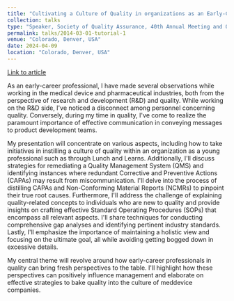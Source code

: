 ```yaml
---
title: "Cultivating a Culture of Quality in organizations as an Early-Career professional"
collection: talks
type: "Speaker, Society of Quality Assurance, 40th Annual Meeting and Quality College"
permalink: talks/2014-03-01-tutorial-1
venue: "Colorado, Denver, USA"
date: 2024-04-09
location: "Colorado, Denver, USA"
---
```


[Link to article](https://northeastern-my.sharepoint.com/:w:/r/personal/chakraborty_at_northeastern_edu/Documents/SQA%20Article.docx?d=w83c352bf71a24b88abcb1da8ca1bee00&csf=1&web=1&e=vIOntj)

As an early-career professional, I have made several observations while working in the medical device and pharmaceutical industries, both from the perspective of research and development (R&D) and quality. While working on the R&D side, I've noticed a disconnect among personnel concerning quality. Conversely, during my time in quality, I've come to realize the paramount importance of effective communication in conveying messages to product development teams.

My presentation will concentrate on various aspects, including how to take initiatives in instilling a culture of quality within an organization as a young professional such as through Lunch and Learns. Additionally, I'll discuss strategies for remediating a Quality Management System (QMS) and identifying instances where redundant Corrective and Preventive Actions (CAPAs) may result from miscommunication. I'll delve into the process of distilling CAPAs and Non-Conforming Material Reports (NCMRs) to pinpoint their true root causes. Furthermore, I'll address the challenge of explaining quality-related concepts to individuals who are new to quality and provide insights on crafting effective Standard Operating Procedures (SOPs) that encompass all relevant aspects. I'll share techniques for conducting comprehensive gap analyses and identifying pertinent industry standards. Lastly, I'll emphasize the importance of maintaining a holistic view and focusing on the ultimate goal, all while avoiding getting bogged down in excessive details.

My central theme will revolve around how early-career professionals in quality can bring fresh perspectives to the table. I'll highlight how these perspectives can positively influence management and elaborate on effective strategies to bake quality into the culture of meddevice companies.

<!-- https://www.xcdsystem.com/SQA/abstract/invite.cfm?uid=632524&hid=7C541771-04F9-F7DF-1E383D05D8B354CF&aid=311849&caid=9&cid=4115 -->